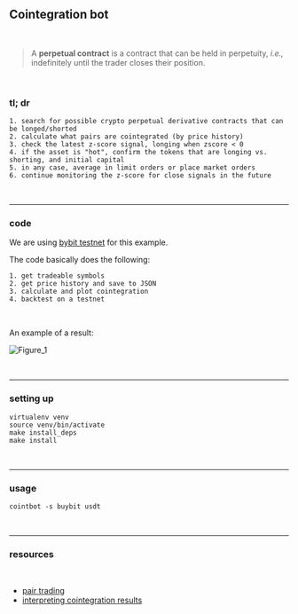 ## Cointegration bot

<br>

> A **perpetual contract** is a contract that can be held in perpetuity, *i.e.,* indefinitely until the trader closes their position.


<br>

### tl; dr

```
1. search for possible crypto perpetual derivative contracts that can be longed/shorted
2. calculate what pairs are cointegrated (by price history)
3. check the latest z-score signal, longing when zscore < 0
4. if the asset is "hot", confirm the tokens that are longing vs. shorting, and initial capital
5. in any case, average in limit orders or place market orders
6. continue monitoring the z-score for close signals in the future
```



<br>

---

### code


We are using [bybit testnet](https://testnet.bybit.com/) for this example.

The code basically does the following:

```
1. get tradeable symbols
2. get price history and save to JSON
3. calculate and plot cointegration
4. backtest on a testnet
```

<br>

An example of a result:

![Figure_1](https://user-images.githubusercontent.com/1130416/200736166-a8672149-7e49-4522-8cfa-f72f891ca00f.png)





<br>


---
### setting up

```
virtualenv venv
source venv/bin/activate
make install_deps
make install
```

<br>

----

### usage

``` 
cointbot -s buybit usdt
```


<br>

---


### resources

<br>


* [pair trading](https://robotwealth.com/practical-pairs-trading/)
* [interpreting cointegration results](https://www.aptech.com/blog/how-to-interpret-cointegration-test-results/)


